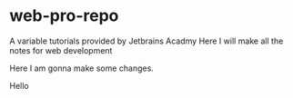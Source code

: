 # web-pro-repo

A variable tutorials provided by Jetbrains Acadmy
Here I will make all the notes for web development

Here I am gonna make some changes.

Hello
